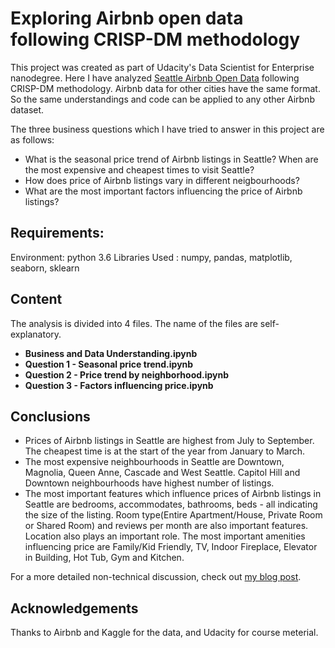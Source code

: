 # Exploring Airbnb open data following CRISP-DM methodology

This project was created as part of Udacity's Data Scientist for Enterprise nanodegree. Here I have analyzed [Seattle Airbnb Open Data](https://www.kaggle.com/Airbnb/seattle/data) following CRISP-DM methodology. Airbnb data for other cities have the same format. So the same understandings and code can be applied to any other Airbnb dataset.

The three business questions which I have tried to answer in this project are as follows:
- What is the seasonal price trend of Airbnb listings in Seattle? When are the most expensive and cheapest times to visit Seattle?
- How does price of Airbnb listings vary in different neigbourhoods?
- What are the most important factors influencing the price of Airbnb listings?

## Requirements:
Environment: python 3.6
Libraries Used : numpy, pandas, matplotlib, seaborn, sklearn

## Content
The analysis is divided into 4 files. The name of the files are self-explanatory.
- **Business and Data Understanding.ipynb**
- **Question 1 - Seasonal price trend.ipynb**
- **Question 2 - Price trend by neighborhood.ipynb**
- **Question 3 - Factors influencing price.ipynb**

## Conclusions
- Prices of Airbnb listings in Seattle are highest from July to September. The cheapest time is at the start of the year from January to March.
- The most expensive neighbourhoods in Seattle are Downtown, Magnolia, Queen Anne, Cascade and West Seattle. 
  Capitol Hill and Downtown neighbourhoods have highest number of listings.
- The most important features which influence prices of Airbnb listings in Seattle are bedrooms, accommodates, bathrooms, beds - all indicating the size of the listing. Room type(Entire Apartment/House, Private Room or Shared Room) and reviews per month are also important features. Location also plays an important role.
  The most important amenities influencing price are Family/Kid Friendly, TV, Indoor Fireplace, Elevator in Building, Hot Tub, Gym and Kitchen.

For a more detailed non-technical discussion, check out [my blog post]().

## Acknowledgements
Thanks to Airbnb and Kaggle for the data, and Udacity for course meterial.
